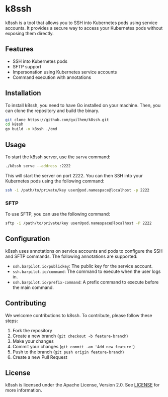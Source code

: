 # k8ssh

k8ssh is a tool that allows you to SSH into Kubernetes pods using service accounts. It provides a secure way to access your Kubernetes pods without exposing them directly.

## Features

- SSH into Kubernetes pods
- SFTP support
- Impersonation using Kubernetes service accounts
- Command execution with annotations

## Installation

To install k8ssh, you need to have Go installed on your machine. Then, you can clone the repository and build the binary.

```sh
git clone https://github.com/guilhem/k8ssh.git
cd k8ssh
go build -o k8ssh ./cmd
```

## Usage

To start the k8ssh server, use the `serve` command:

```sh
./k8ssh serve --address :2222
```

This will start the server on port 2222. You can then SSH into your Kubernetes pods using the following command:

```sh
ssh -i /path/to/private/key user@pod.namespace@localhost -p 2222
```

### SFTP

To use SFTP, you can use the following command:

```sh
sftp -i /path/to/private/key user@pod.namespace@localhost -P 2222
```

## Configuration

k8ssh uses annotations on service accounts and pods to configure the SSH and SFTP commands. The following annotations are supported:

- `ssh.barpilot.io/publickey`: The public key for the service account.
- `ssh.barpilot.io/command`: The command to execute when the user logs in.
- `ssh.barpilot.io/prefix-command`: A prefix command to execute before the main command.

## Contributing

We welcome contributions to k8ssh. To contribute, please follow these steps:

1. Fork the repository
2. Create a new branch (`git checkout -b feature-branch`)
3. Make your changes
4. Commit your changes (`git commit -am 'Add new feature'`)
5. Push to the branch (`git push origin feature-branch`)
6. Create a new Pull Request

## License

k8ssh is licensed under the Apache License, Version 2.0. See [LICENSE](LICENSE) for more information.
